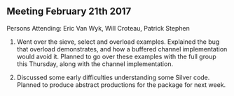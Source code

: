 ## Meeting February 21th 2017

Persons Attending: Eric Van Wyk, Will Croteau, Patrick Stephen

1.  Went over the sieve, select and overload examples. Explained the bug that overload demonstrates,
    and how a buffered channel implementation would avoid it. Planned to go over these examples with
    the full group this Thursday, along with the channel implementation.
    
2.  Discussed some early difficulties understanding some Silver code. Planned to produce abstract
    productions for the package for next week.

